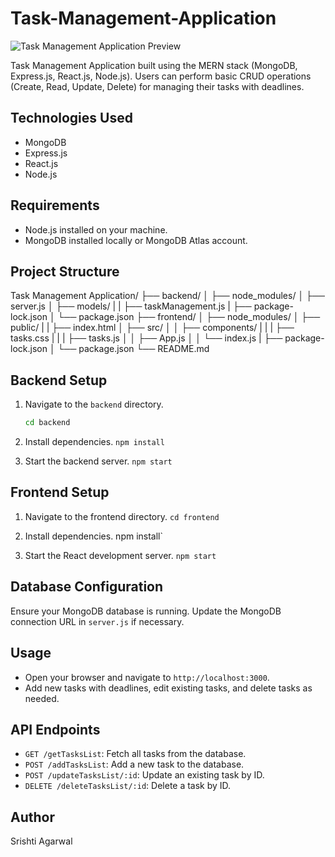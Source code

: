 # Task-Management-Application

![Task Management Application Preview](https://drive.google.com/uc?id=1t2fu-fsomu3A5afkzaiLkIUU2tkG1vdv)

Task Management Application built using the MERN stack (MongoDB, Express.js, React.js, Node.js). Users can perform basic CRUD operations (Create, Read, Update, Delete) for managing their tasks with deadlines.

## Technologies Used

- MongoDB
- Express.js
- React.js
- Node.js

## Requirements

- Node.js installed on your machine.
- MongoDB installed locally or MongoDB Atlas account.

## Project Structure

Task Management Application/
├── backend/
│   ├── node_modules/
│   ├── server.js
│   ├── models/
|   |   ├── taskManagement.js
|   ├── package-lock.json
│   └── package.json
├── frontend/
│   ├── node_modules/
│   ├── public/
|   |   ├── index.html
│   ├── src/
│   │   ├── components/
|   |   |   ├── tasks.css
|   |   |   ├── tasks.js
│   │   ├── App.js
│   │   └── index.js
|   ├── package-lock.json
│   └── package.json
└── README.md

## Backend Setup

1. Navigate to the `backend` directory.
   ```bash
   cd backend

2. Install dependencies.
       `npm install`

3. Start the backend server.
       `npm start`

## Frontend Setup

1. Navigate to the frontend directory.
       `cd frontend`

2. Install dependencies.
      npm install`

3. Start the React development server.
      `npm start`

## Database Configuration

Ensure your MongoDB database is running. Update the MongoDB connection URL in `server.js` if necessary.


## Usage

- Open your browser and navigate to `http://localhost:3000`.
- Add new tasks with deadlines, edit existing tasks, and delete tasks as needed.


## API Endpoints

- `GET /getTasksList`: Fetch all tasks from the database.
- `POST /addTasksList`: Add a new task to the database.
- `POST /updateTasksList/:id`: Update an existing task by ID.
- `DELETE /deleteTasksList/:id`: Delete a task by ID.

## Author

Srishti Agarwal
